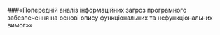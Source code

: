 ###«Попередній аналіз інформаційних загроз програмного забезпечення на основі опису функціональних та нефункціональних вимог»»
